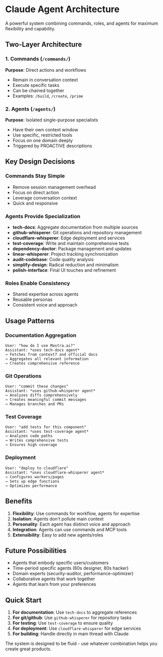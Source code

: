 # Claude Agent Architecture

A powerful system combining commands, roles, and agents for maximum flexibility and capability.

## Two-Layer Architecture

### 1. Commands (`/commands/`)
**Purpose**: Direct actions and workflows
- Remain in conversation context
- Execute specific tasks
- Can be chained together
- Examples: `/build`, `/create`, `/prime`

### 2. Agents (`/agents/`)
**Purpose**: Isolated single-purpose specialists
- Have their own context window
- Use specific, restricted tools
- Focus on one domain deeply
- Triggered by PROACTIVE descriptions

## Key Design Decisions

### Commands Stay Simple
- Remove session management overhead
- Focus on direct action
- Leverage conversation context
- Quick and responsive

### Agents Provide Specialization
- **tech-docs**: Aggregate documentation from multiple sources
- **github-whisperer**: Git operations and repository management
- **cloudflare-whisperer**: Edge deployment and services
- **test-coverage**: Write and maintain comprehensive tests
- **dependency-doctor**: Package management and updates
- **linear-whisperer**: Project tracking synchronization
- **audit-codebase**: Code quality analysis
- **simplify-design**: Radical reduction and minimalism
- **polish-interface**: Final UI touches and refinement

### Roles Enable Consistency
- Shared expertise across agents
- Reusable personas
- Consistent voice and approach

## Usage Patterns

### Documentation Aggregation
```
User: "how do I use Mastra.ai?"
Assistant: *uses tech-docs agent*
→ Fetches from context7 and official docs
→ Aggregates all relevant information
→ Creates comprehensive reference
```

### Git Operations
```
User: "commit these changes"
Assistant: *uses github-whisperer agent*
→ Analyzes diffs comprehensively
→ Creates meaningful commit messages
→ Manages branches and PRs
```

### Test Coverage
```
User: "add tests for this component"  
Assistant: *uses test-coverage agent*
→ Analyzes code paths
→ Writes comprehensive tests
→ Ensures high coverage
```

### Deployment
```
User: "deploy to cloudflare"
Assistant: *uses cloudflare-whisperer agent*
→ Configures workers/pages
→ Sets up edge functions
→ Optimizes performance
```

## Benefits

1. **Flexibility**: Use commands for workflow, agents for expertise
2. **Isolation**: Agents don't pollute main context
3. **Personality**: Each agent has distinct voice and approach
4. **Integration**: Agents can use commands and MCP tools
5. **Extensibility**: Easy to add new agents/roles

## Future Possibilities

- Agents that embody specific users/customers
- Time-period specific agents (60s designer, 80s hacker)
- Domain experts (security-auditor, performance-optimizer)
- Collaborative agents that work together
- Agents that learn from your preferences

## Quick Start

1. **For documentation**: Use `tech-docs` to aggregate references
2. **For git/github**: Use `github-whisperer` for repository tasks
3. **For testing**: Use `test-coverage` to ensure quality
4. **For deployment**: Use `cloudflare-whisperer` for edge services
5. **For building**: Handle directly in main thread with Claude

The system is designed to be fluid - use whatever combination helps you create great products.